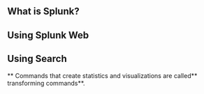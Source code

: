 ## What is Splunk?

## Using Splunk Web

## Using Search

** Commands that create statistics and visualizations are called** transforming commands**.

